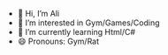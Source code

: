 - 👋 Hi, I’m Ali
- 👀 I’m interested in Gym/Games/Coding
- 🌱 I’m currently learning Html/C#
- 😄 Pronouns: Gym/Rat

